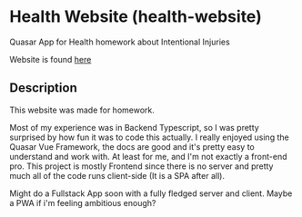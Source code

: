 # Health Website (health-website)

Quasar App for Health homework about Intentional Injuries

Website is found [here](https://redstripez08.github.io/health-homework/)  

## Description
This website was made for homework. 

Most of my experience was in Backend Typescript, so I was
pretty surprised by how fun it was to code this actually. I really enjoyed using the Quasar Vue Framework,
the docs are good and it's pretty easy to understand and work with. At least for me, and I'm not exactly a front-end pro.
This project is mostly Frontend since there is no  server and pretty much all of the code runs client-side (It is a SPA after all).

Might do a Fullstack App soon with a fully fledged server and client. Maybe a PWA if i'm feeling ambitious enough?